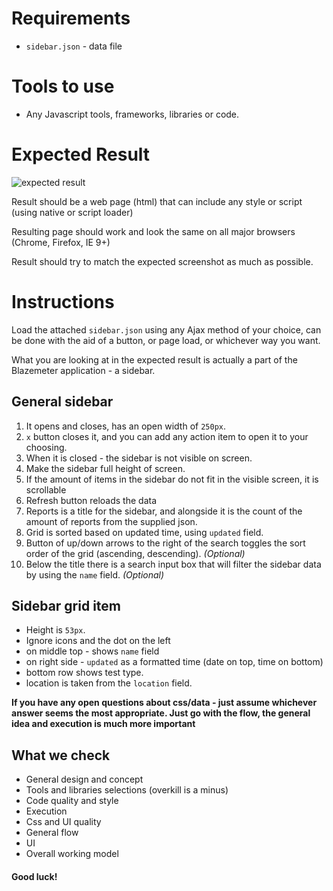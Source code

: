# Requirements

- `sidebar.json` - data file

# Tools to use

- Any Javascript tools, frameworks, libraries or code.

# Expected Result

![expected result](../../../../Downloads/Blazemeter%20exercise%20(1)/sidebar.png "Expected Result")

Result should be a web page (html) that can include any style or script (using native or script loader)

Resulting page should work and look the same on all major browsers (Chrome, Firefox, IE 9+)

Result should try to match the expected screenshot as much as possible.

# Instructions

Load the attached `sidebar.json` using any Ajax method of your choice, can be done with the aid of a button, or page load, or whichever way you want.

What you are looking at in the expected result is actually a part of the Blazemeter application - a sidebar.

## General sidebar

1. It opens and closes, has an open width of `250px`.
2. `x` button closes it, and you can add any action item to open it to your choosing.
3. When it is closed - the sidebar is not visible on screen.
4. Make the sidebar full height of screen.
5. If the amount of items in the sidebar do not fit in the visible screen, it is scrollable
6. Refresh button reloads the data
7. Reports is a title for the sidebar, and alongside it is the count of the amount of reports from the supplied json.
8. Grid is sorted based on updated time, using `updated` field.
9. Button of up/down arrows to the right of the search toggles the sort order of the grid (ascending, descending). *(Optional)*
10. Below the title there is a search input box that will filter the sidebar data by using the `name` field. *(Optional)*

## Sidebar grid item

- Height is `53px`.
- Ignore icons and the dot on the left
- on middle top - shows `name` field
- on right side - `updated` as a formatted time (date on top, time on bottom)
- bottom row shows test type.
- location is taken from the `location` field.

**If you have any open questions about css/data - just assume whichever answer seems the most appropriate. Just go with the flow, the general idea and execution is much more important**

## What we check

- General design and concept
- Tools and libraries selections (overkill is a minus)
- Code quality and style
- Execution
- Css and UI quality
- General flow
- UI
- Overall working model

#### Good luck!